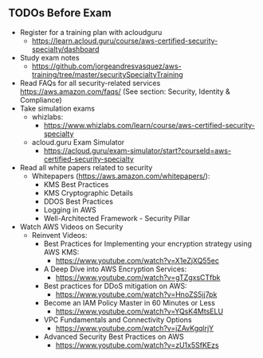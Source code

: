 ## TODOs Before Exam

- Register for a training plan with acloudguru
    - https://learn.acloud.guru/course/aws-certified-security-specialty/dashboard
- Study exam notes
    - https://github.com/jorgeandresvasquez/aws-training/tree/master/securitySpecialtyTraining
- Read FAQs for all security-related services
    https://aws.amazon.com/faqs/ (See section:  Security, Identity & Compliance)
- Take simulation exams
    - whizlabs:
        - https://www.whizlabs.com/learn/course/aws-certified-security-specialty
    - acloud.guru Exam Simulator
        - https://acloud.guru/exam-simulator/start?courseId=aws-certified-security-specialty
- Read all white papers related to security
    - Whitepapers (https://aws.amazon.com/whitepapers/):
        - KMS Best Practices
        - KMS Cryptographic Details
        - DDOS Best Practices
        - Logging in AWS
        - Well-Architected Framework - Security Pillar
- Watch AWS Videos on Security
    - Reinvent Videos:
        - Best Practices for Implementing your encryption strategy using AWS KMS:
            - https://www.youtube.com/watch?v=X1eZjXQ55ec
        - A Deep Dive into AWS Encryption Services:
            - https://www.youtube.com/watch?v=gTZgxsCTfbk
        - Best practices for DDoS mitigation on AWS:
            - https://www.youtube.com/watch?v=HnoZS5jj7pk
        - Become an IAM Policy Master in 60 Minutes or Less
            - https://www.youtube.com/watch?v=YQsK4MtsELU
        - VPC Fundamentals and Connectivity Options
            - https://www.youtube.com/watch?v=jZAvKgqlrjY
        - Advanced Security Best Practices on AWS
            - https://www.youtube.com/watch?v=zU1x5SfKEzs

